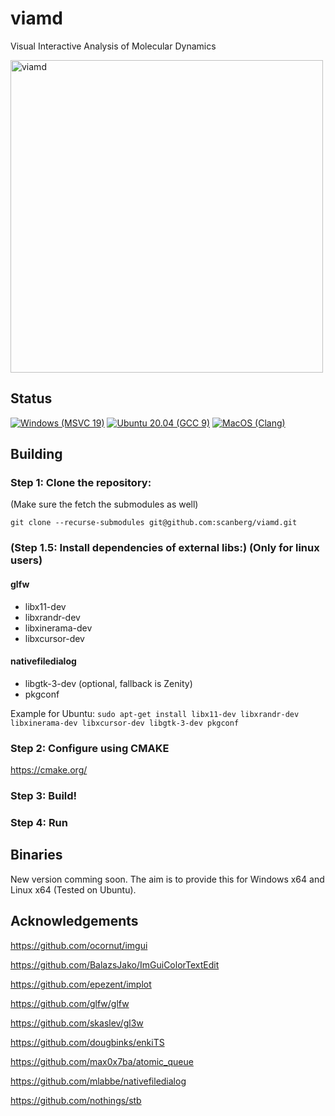 # viamd
Visual Interactive Analysis of Molecular Dynamics

<img src="https://github.com/scanberg/viamd/wiki/img/viamd_environment.png" alt="viamd" width="500"/>

## Status
[![Windows (MSVC 19)](https://github.com/scanberg/viamd/actions/workflows/windows.yml/badge.svg?branch=master)](https://github.com/scanberg/viamd/actions/workflows/windows.yml)
[![Ubuntu 20.04 (GCC 9)](https://github.com/scanberg/viamd/actions/workflows/ubuntu20.yml/badge.svg)](https://github.com/scanberg/viamd/actions/workflows/ubuntu20.yml)
[![MacOS (Clang)](https://github.com/scanberg/viamd/actions/workflows/macos.yml/badge.svg)](https://github.com/scanberg/viamd/actions/workflows/macos.yml)



## Building
### Step 1: Clone the repository:

(Make sure the fetch the submodules as well)

```git clone --recurse-submodules git@github.com:scanberg/viamd.git```

### (Step 1.5: Install dependencies of external libs:) (Only for linux users)
#### glfw
- libx11-dev
- libxrandr-dev
- libxinerama-dev
- libxcursor-dev

#### nativefiledialog
- libgtk-3-dev (optional, fallback is Zenity)
- pkgconf

Example for Ubuntu:
```sudo apt-get install libx11-dev libxrandr-dev libxinerama-dev libxcursor-dev libgtk-3-dev pkgconf```

### Step 2: Configure using CMAKE

https://cmake.org/

### Step 3: Build!

### Step 4: Run

## Binaries
New version comming soon. The aim is to provide this for Windows x64 and Linux x64 (Tested on Ubuntu).

## Acknowledgements

https://github.com/ocornut/imgui

https://github.com/BalazsJako/ImGuiColorTextEdit

https://github.com/epezent/implot

https://github.com/glfw/glfw

https://github.com/skaslev/gl3w

https://github.com/dougbinks/enkiTS

https://github.com/max0x7ba/atomic_queue

https://github.com/mlabbe/nativefiledialog

https://github.com/nothings/stb


